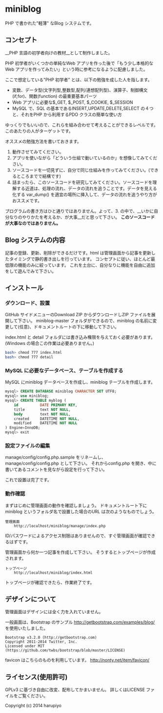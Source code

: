 miniblog
========

PHP で書かれた"軽薄" なBlog システムです。

コンセプト
----------

__PHP 言語の初学者向けの教材__として制作しました。

PHP 初学者がいくつかの単純なWeb アプリを作った後で「もう少し本格的なWeb アプリを作ってみたい」という時に参考になるように配慮しました。

ここで想定している"PHP 初学者" とは、以下の勉強を成した人を指します。
 * 変数、データ型(文字列型,整数型,配列/連想配列型)、演算子、制御構文(if,for)、関数(function) の最重要基本パーツ
 * Web アプリに必要な$_GET, $_POST, $_COOKIE, $_SESSION
 * MySQL で、SQL の基本であるINSERT,UPDATE,DELETE,SELECT の４つと、それをPHP から利用するPDO クラスの簡単な使い方

ゆっくりでもいいので、これらを組み合わせて考えることができるレベルです。
このあたりの人がターゲットです。

オススメの勉強方法を書いておきます。
 1. 動作させてみてください。
 2. アプリを使いながら「どういう仕組で動いているのか」を想像してみてください。
 3. ソースコードを一切見ずに、自分で同じ仕組みを作ってみてください。(できるところまでで結構です)
 4. 詰まったら、このソースコードを研究してみてください。ソースコードを理解する近道は、処理の流れ、データの流れを追うことです。データを見える化する var_dump() を適宜の場所に挿入して、データの流れを追うやり方がおススメです。

プログラムの書き方はひと通りではありません。よって、3. の中で、__いかに自分なりのやりかたを考えるか、が大事__だと思って下さい。
__このソースコードが大事なのではありません。__

Blog システムの内容
-------------------

記事の登録、更新、削除ができるだけです。html は管理画面から記事を更新したタイミングで静的書き出しを行っています。
コンセプトに従い、ほとんど最低限の機能のみに絞っています。
これを土台に、自分なりに機能を自由に追加をして遊んでみて下さい。

インストール
------------

### ダウンロード、設置 ###
GitHub サイドメニューのDownload ZIP からダウンロードしZIP ファイルを展開して下さい。
miniblog-master フォルダができるので、miniblog の名前に変更して(任意)、ドキュメントルートの下に移動して下さい。

index.html と detail フォルダには書き込み権限を与えておく必要があります。(Windows の場合この作業は必要ありません。)

```bash
bash> chmod 777 index.html
bash> chmod 777 detail
```

### MySQL に必要なデータベース、テーブルを作成する ###

MySQL にminiblog データベースを作成し、miniblog テーブルを作成します。

```sql
mysql> CREATE DATABASE miniblog CHARACTER SET UTF8;
mysql> use miniblog;
mysql> CREATE TABLE myblog (
	id			DATE PRIMARY KEY,
	title		text NOT NULL,
	body		text NOT NULL,
	created		DATETIME NOT NULL,
	modified	DATETIME NOT NULL
) Engine=InnoDB;
mysql> exit
```

### 設定ファイルの編集 ###
manage/config/config.php.sample をリネームし、manage/config/config.php として下さい。
それからconfig.php を開き、中に書いてあるコメントを見ながら設定を行って下さい。

これで設置は完了です。

### 動作確認 ###
まずはじめに管理画面の動作を確認しましょう。
ドキュメントルート下にminiblog というフォルダ名で設置した場合のURL は次のようなものでしょう。

	管理画面
		http://localhost/miniblog/manage/index.php

ID/パスワードによるアクセス制限はありませんので、すぐ管理画面が確認できるはずです。

管理画面から何か一つ記事を作成して下さい。
そうするとトップページが作成されます。

	トップページ
		http://localhost/miniblog/index.html

トップページが確認できたら、作業終了です。

デザインについて
----------------
管理画面はデザインには全く力を入れていません。

一般画面は、Bootstrap のサンプル http://getbootstrap.com/examples/blog/ を使用いたしました。

	Bootstrap v3.2.0 (http://getbootstrap.com)
	Copyright 2011-2014 Twitter, Inc.
	Licensed under MIT (https://github.com/twbs/bootstrap/blob/master/LICENSE)

favicon はこちらのものを利用しています。
	http://nonty.net/item/favicon/

ライセンス(使用許可)
--------------------
GPLv3 に基づき自由に改変、配布してかまいません。
詳しくはLICENSE ファイルをご覧ください。

Copyright (c) 2014 harupiyo

